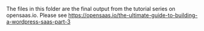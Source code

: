 The files in this folder are the final output from the tutorial series on opensaas.io.
Please see https://opensaas.io/the-ultimate-guide-to-building-a-wordpress-saas-part-3
